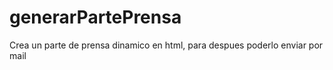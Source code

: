 # generarPartePrensa
Crea un parte de prensa dinamico en html, para despues poderlo enviar por mail
